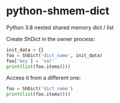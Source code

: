 # python-shmem-dict
Python 3.8 nested shared memory dict / list

Create ShDict in the owner process:
```python
init_data = {}
foo = ShDict('dict_name', init_data)
foo['key'] = 'val'
print(list(foo.items()))
```

Access it from a different one:
```python
foo = ShDict('dict_name')
print(list(foo.items()))
```
